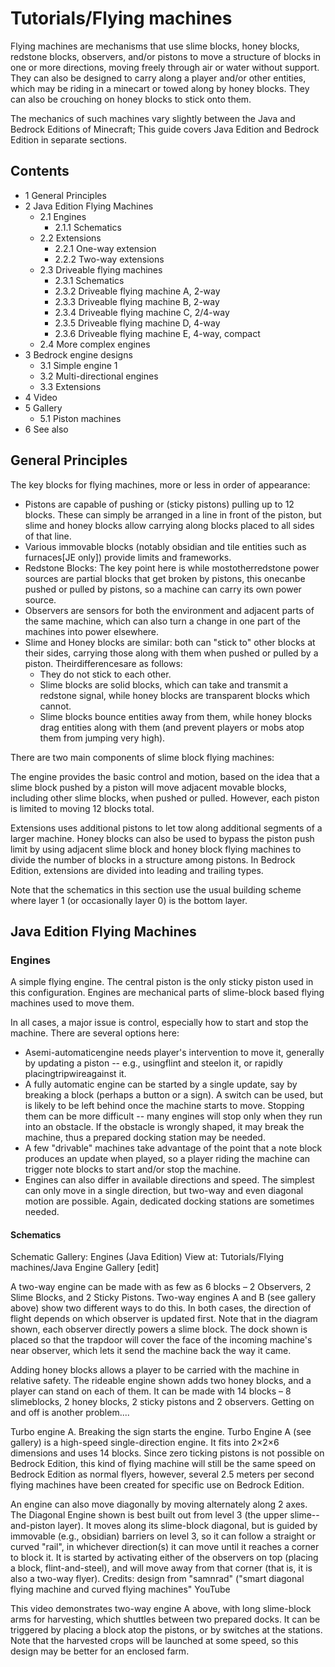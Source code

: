 # Tutorials/Flying machines
Flying machines are mechanisms that use slime blocks, honey blocks, redstone blocks, observers, and/or pistons to move a structure of blocks in one or more directions, moving freely through air or water without support. They can also be designed to carry along a player and/or other entities, which may be riding in a minecart or towed along by honey blocks. They can also be crouching on honey blocks to stick onto them.

The mechanics of such machines vary slightly between the Java and Bedrock Editions of Minecraft; This guide covers Java Edition and Bedrock Edition in separate sections.



## Contents
- 1 General Principles
- 2 Java Edition Flying Machines
	- 2.1 Engines
		- 2.1.1 Schematics
	- 2.2 Extensions
		- 2.2.1 One-way extension
		- 2.2.2 Two-way extensions
	- 2.3 Driveable flying machines
		- 2.3.1 Schematics
		- 2.3.2 Driveable flying machine A, 2-way
		- 2.3.3 Driveable flying machine B, 2-way
		- 2.3.4 Driveable flying machine C, 2/4-way
		- 2.3.5 Driveable flying machine D, 4-way
		- 2.3.6 Driveable flying machine E, 4-way, compact
	- 2.4 More complex engines
- 3 Bedrock engine designs
	- 3.1 Simple engine 1
	- 3.2 Multi-directional engines
	- 3.3 Extensions
- 4 Video
- 5 Gallery
	- 5.1 Piston machines
- 6 See also

## General Principles
The key blocks for flying machines, more or less in order of appearance:

- Pistons are capable of pushing or (sticky pistons) pulling up to 12 blocks. These can simply be arranged in a line in front of the piston, but slime and honey blocks allow carrying along blocks placed to all sides of that line.
- Various immovable blocks (notably obsidian and tile entities such as furnaces‌[JE  only]) provide limits and frameworks.
- Redstone Blocks: The key point here is while mostotherredstone power sources are partial blocks that get broken by pistons, this onecanbe pushed or pulled by pistons, so a machine can carry its own power source.
- Observers are sensors for both the environment and adjacent parts of the same machine, which can also turn a change in one part of the machines into power elsewhere.
- Slime and Honey blocks are similar: both can "stick to" other blocks at their sides, carrying those along with them when pushed or pulled by a piston. Theirdifferencesare as follows:
	- They do not stick to each other.
	- Slime blocks are solid blocks, which can take and transmit a redstone signal, while honey blocks are transparent blocks which cannot.
	- Slime blocks bounce entities away from them, while honey blocks drag entities along with them (and prevent players or mobs atop them from jumping very high).

There are two main components of slime block flying machines:

The engine provides the basic control and motion, based on the idea that a slime block pushed by a piston will move adjacent movable blocks, including other slime blocks, when pushed or pulled. However, each piston is limited to moving 12 blocks total. 

Extensions uses additional pistons to let tow along additional segments of a larger machine. Honey blocks can also be used to bypass the piston push limit by using adjacent slime block and honey block flying machines to divide the number of blocks in a structure among pistons. In Bedrock Edition, extensions are divided into leading and trailing types. 

Note that the schematics in this section use the usual building scheme where layer 1 (or occasionally layer 0) is the bottom layer. 



## Java Edition Flying Machines
### Engines
A simple flying engine. The central piston is the only sticky piston used in this configuration.
Engines are mechanical parts of slime-block based flying machines used to move them.

In all cases, a major issue is control, especially how to start and stop the machine. There are several options here:

- Asemi-automaticengine needs player's intervention to move it, generally by updating a piston -- e.g., usingflint and steelon it, or rapidly placingtripwireagainst it.
- A fully automatic engine can be started by a single update, say by breaking a block (perhaps a button or a sign). A switch can be used, but is likely to be left behind once the machine starts to move. Stopping them can be more difficult -- many engines will stop only when they run into an obstacle. If the obstacle is wrongly shaped, it may break the machine, thus a prepared docking station may be needed.
- A few "drivable" machines take advantage of the point that a note block produces an update when played, so a player riding the machine can trigger note blocks to start and/or stop the machine.
- Engines can also differ in available directions and speed. The simplest can only move in a single direction, but two-way and even diagonal motion are possible. Again, dedicated docking stations are sometimes needed.



#### Schematics
Schematic Gallery: Engines (Java Edition) View at: Tutorials/Flying machines/Java Engine Gallery [edit]

A two-way engine can be made with as few as 6 blocks – 2 Observers, 2 Slime Blocks, and 2 Sticky Pistons. Two-way engines A and B (see gallery above) show two different ways to do this.
In both cases, the direction of flight depends on which observer is updated first. Note that in the diagram shown, each observer directly powers a slime block. The dock shown is placed so that the trapdoor will cover the face of the incoming machine's near observer, which lets it send the machine back the way it came.

Adding honey blocks allows a player to be carried with the machine in relative safety. The rideable engine shown adds two honey blocks, and a player can stand on each of them. It can be made with 14 blocks – 8 slimeblocks, 2 honey blocks, 2 sticky pistons and 2 observers. Getting on and off is another problem....

Turbo engine A. Breaking the sign starts the engine.
Turbo Engine A (see gallery) is a high-speed single-direction engine. It fits into 2×2×6 dimensions and uses 14 blocks. Since zero ticking pistons is not possible on Bedrock Edition, this kind of flying machine will still be the same speed on Bedrock Edition as normal flyers, however, several 2.5 meters per second flying machines have been created for specific use on Bedrock Edition.

An engine can also move diagonally by moving alternately along 2 axes. The Diagonal Engine shown is best built out from level 3 (the upper slime--and-piston layer). It moves along its slime-block diagonal, but is guided by immovable (e.g., obsidian) barriers on level 3, so it can follow a straight or curved "rail", in whichever direction(s) it can move until it reaches a corner to block it. It is started by activating either of the observers on top (placing a block, flint-and-steel), and will move away from that corner (that is, it is also a two-way flyer).
Credits: design from "samnrad" ("smart diagonal flying machine and curved flying machines" YouTube

This video demonstrates two-way engine A above, with long slime-block arms for harvesting, which shuttles between two prepared docks. It can be triggered by placing a block atop the pistons, or by switches at the stations. Note that the harvested crops will be launched at some speed, so this design may be better for an enclosed farm.






